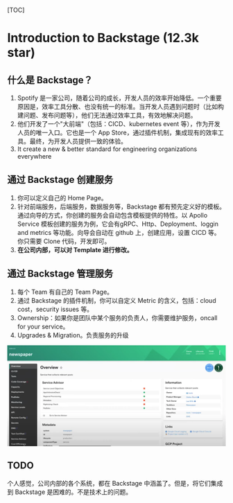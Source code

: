 [TOC]

# Introduction to Backstage (12.3k star) 

## 什么是 Backstage？

1. Spotify 是一家公司，随着公司的成长，开发人员的效率开始降低。一个重要原因是，效率工具分散、也没有统一的标准。当开发人员遇到问题时（比如构建问题、发布问题等），他们无法通过效率工具，有效地解决问题。
2. 他们开发了一个"大前端"（包括：CICD、kubernetes event 等），作为开发人员的唯一入口。它也是一个 App Store，通过插件机制，集成现有的效率工具。最终，为开发人员提供一致的体验。
3. It create a new & better  standard for engineering organizations everywhere

## 通过 Backstage 创建服务

1. 你可以定义自己的 Home Page。
2. 针对前端服务，后端服务，数据服务等，Backstage 都有预先定义好的模板。通过向导的方式，你创建的服务会自动包含模板提供的特性。以 Apollo Service 模板创建的服务为例，它会有gRPC、Http、Deployment、loggin and metrics 等功能。向导会自动在 github 上，创建应用，设置 CICD 等。你只需要 Clone 代码，开发即可。
3. **在公司内部，可以对 Template 进行修改。**

## 通过 Backstage 管理服务

1. 每个 Team 有自己的 Team Page。
2. 通过 Backstage 的插件机制，你可以自定义 Metric 的含义，包括：cloud cost，security issues 等。
3. Ownership：如果你是团队中某个服务的负责人，你需要维护服务，oncall for your service。
4. Upgrades & Migration。负责服务的升级

![image-20210606123015169](https://raw.githubusercontent.com/yandongxiao/typera/main/img/image-20210606123015169.png)

## TODO

个人感觉，公司内部的各个系统，都在 Backstage 中涵盖了。但是，将它们集成到 Backstage 是困难的。不是技术上的问题。